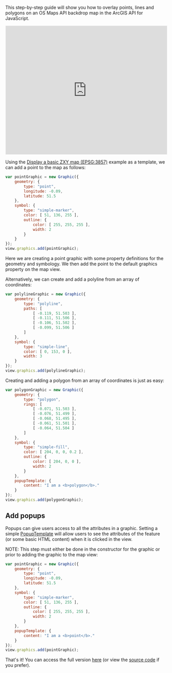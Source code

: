This step-by-step guide will show you how to overlay points, lines and polygons on an OS Maps API backdrop map in the ArcGIS API for JavaScript.

<p><iframe style="width:100%;height:400px;max-width:1200px;border:1px solid #f5f5f5;" src="https://labs.os.uk/public/os-data-hub-tutorials/dist/quick-start/arcgis-javascript-api-adding-overlays.php?auth=" title="Adding Overlays"></iframe></p>

Using the [Display a basic ZXY map (EPSG:3857)](https://labs.os.uk/public/os-data-hub-examples/os-maps-api/zxy-3857-basic-map) example as a template, we can add a point to the map as follows:

```js
var pointGraphic = new Graphic({
    geometry: {
        type: "point",
        longitude: -0.09,
        latitude: 51.5
    },
    symbol: {
        type: "simple-marker",
        color: [ 51, 136, 255 ],
        outline: {
            color: [ 255, 255, 255 ],
            width: 2
        }
    }
});
view.graphics.add(pointGraphic);
```

Here we are creating a point graphic with some property definitions for the geometry and symbology. We then add the point to the default graphics property on the map view.

Alternatively, we can create and add a polyline from an array of coordinates:

```js
var polylineGraphic = new Graphic({
    geometry: {
        type: "polyline",
        paths: [
            [ -0.119, 51.503 ],
            [ -0.111, 51.506 ],
            [ -0.106, 51.502 ],
            [ -0.099, 51.506 ]
        ]
    },
    symbol: {
        type: "simple-line",
        color: [ 0, 153, 0 ],
        width: 3
    }
});
view.graphics.add(polylineGraphic);
```

Creating and adding a polygon from an array of coordinates is just as easy:

```js
var polygonGraphic = new Graphic({
    geometry: {
        type: "polygon",
        rings: [
            [ -0.071, 51.503 ],
            [ -0.076, 51.499 ],
            [ -0.068, 51.495 ],
            [ -0.061, 51.501 ],
            [ -0.064, 51.504 ]
        ]
    },
    symbol: {
        type: "simple-fill",
        color: [ 204, 0, 0, 0.2 ],
        outline: {
            color: [ 204, 0, 0 ],
            width: 2
        }
    },
    popupTemplate: {
        content: "I am a <b>polygon</b>."
    }
});
view.graphics.add(polygonGraphic);
```

## Add popups

Popups can give users access to all the attributes in a graphic. Setting a simple [PopupTemplate](https://developers.arcgis.com/javascript/latest/api-reference/esri-PopupTemplate.html) will allow users to see the attributes of the feature (or some basic HTML content) when it is clicked in the view.

NOTE: This step must either be done in the constructor for the graphic or prior to adding the graphic to the map view:

```js
var pointGraphic = new Graphic({
    geometry: {
        type: "point",
        longitude: -0.09,
        latitude: 51.5
    },
    symbol: {
        type: "simple-marker",
        color: [ 51, 136, 255 ],
        outline: {
            color: [ 255, 255, 255 ],
            width: 2
        }
    },
    popupTemplate: {
        content: "I am a <b>point</b>."
    }
});
view.graphics.add(pointGraphic);
```

That's it! You can access the full version [here](https://labs.os.uk/public/os-data-hub-tutorials/dist/quick-start/arcgis-javascript-api-adding-overlays.php?auth=) (or view the [source code](https://labs.os.uk/public/os-data-hub-tutorials/dist/quick-start/source-view.html#arcgis-javascript-api-adding-overlays) if you prefer).
